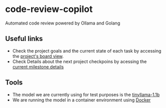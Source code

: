 # code-review-copilot

Automated code review powered by Ollama and Golang

## Useful links

- Check the project goals and the current state of each task by accessing the [project's board view](https://github.com/orgs/crnvl96/projects/3/views/3).
- Check Details about the next project checkpoins by acessing the [current milestone details](https://github.com/crnvl96/code-review-copilot/milestone/1)

## Tools

- The model we are currently using for test purposes is the [tinyllama-1.1b](https://ollama.com/library/tinyllama)
- We are running the model in a container environment using [Docker](https://docs.docker.com/)
